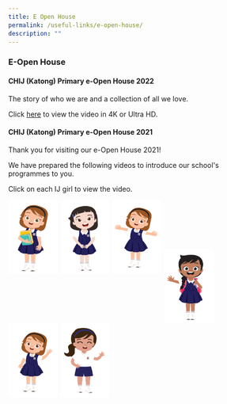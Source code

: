 ```yaml
---
title: E Open House
permalink: /useful-links/e-open-house/
description: ""
---
```

###  E-Open House

#### CHIJ (Katong) Primary e-Open House 2022


The story of who we are and a collection of all we love.

Click [here](https://drive.google.com/file/d/1ypca2RXCKjPq6UtLrncSoW7lfhd2fc3v/view?usp=sharing) to view the video in 4K or Ultra HD.


#### CHIJ (Katong) Primary e-Open House 2021


Thank you for visiting our e-Open House 2021!

  

We have prepared the following videos to introduce our school's programmes to you.                                                  

  

Click on each IJ girl to view the video.



<p><a href="https://drive.google.com/file/d/1kjjyxd8YGac4B9V_-HIJVBis6v-pV3fi/view">
<img src="/images/Useful%20Links/IJ%20girl%202.png" style="width:100px;height:150px;margin-right:5px;" align = "left">
</a></p>


<p><a href="https://drive.google.com/file/d/1cNHJF_m3y_RtNGHqtk3j7NKidAldYo_u/view">
<img src="/images/Useful%20Links/IJ%20girl%201.png" style="width:100px;height:150px;margin-right:5px;" align = "left">
</a></p>



<p><a href="https://drive.google.com/file/d/1vWJe-XQ38NL3xXfAM0dJ2B9hr6uL-0dh/view">
<img src="/images/Useful%20Links/IJ%20girl%205.png" style="width:100px;height:150px;margin-right:5px;" align = "left">
</a></p>

<br><br><br><br><br>

<p><a href="https://drive.google.com/file/d/1MDNUVJpVKvBC3Kfh46m9l_HorSxpV2hU/view">
<img src="/images/Useful%20Links/IJ%20girl%203.png" style="width:100px;height:150px;margin-right:5px;" align = "left">
</a></p>


<p><a href="https://drive.google.com/file/d/1v72k94EwyWGjo1XK3ZrmVqKk2JI4sDQP/view">
<img src="/images/Useful%20Links/IJ%20girl%204.png" style="width:100px;height:150px;margin-right:5px;" align = "left">
</a></p>



<p><a href="https://drive.google.com/file/d/1g-HcOg5u_Cg2GrtGalqqJGlrCuF6izd3/view">
<img src="/images/Useful%20Links/IJ%20girl%20wearing%20PE%20uniform.png" style="width:100px;height:150px;margin-right:5px;" align = "left">
</a></p>

<br><br><br><br><br>